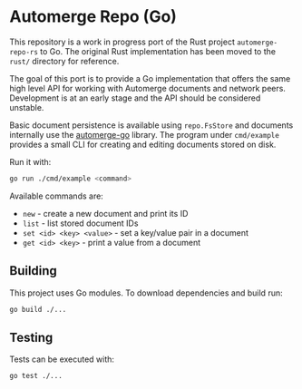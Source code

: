 # Automerge Repo (Go)

This repository is a work in progress port of the Rust project
`automerge-repo-rs` to Go. The original Rust implementation has
been moved to the `rust/` directory for reference.

The goal of this port is to provide a Go implementation that offers
the same high level API for working with Automerge documents and
network peers. Development is at an early stage and the API should be
considered unstable.

Basic document persistence is available using `repo.FsStore` and documents
internally use the [automerge-go](https://github.com/automerge/automerge-go)
library. The program under `cmd/example` provides a small CLI for creating and
editing documents stored on disk.

Run it with:

```bash
go run ./cmd/example <command>
```

Available commands are:

* `new` - create a new document and print its ID
* `list` - list stored document IDs
* `set <id> <key> <value>` - set a key/value pair in a document
* `get <id> <key>` - print a value from a document

## Building

This project uses Go modules. To download dependencies and build run:

```bash
go build ./...
```

## Testing

Tests can be executed with:

```bash
go test ./...
```

